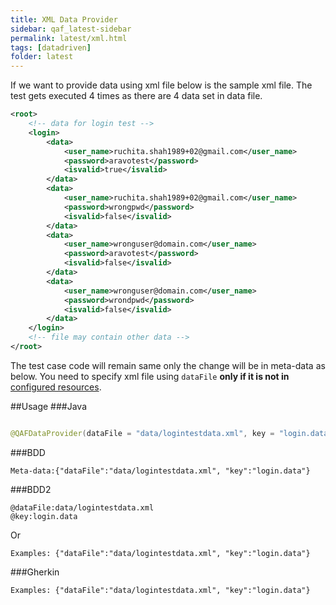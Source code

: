 ```yaml
---
title: XML Data Provider
sidebar: qaf_latest-sidebar
permalink: latest/xml.html
tags: [datadriven]
folder: latest
---
```



If we want to provide data using xml file below is the sample xml file. The test gets executed 4 times as there are 4 data set in data file.


```xml
<root>
    <!-- data for login test -->
    <login>
        <data>
            <user_name>ruchita.shah1989+02@gmail.com</user_name>
            <password>aravotest</password>
            <isvalid>true</isvalid>
        </data>
        <data>
            <user_name>ruchita.shah1989+02@gmail.com</user_name>
            <password>wrongpwd</password>
            <isvalid>false</isvalid>
        </data>
        <data>
            <user_name>wronguser@domain.com</user_name>
            <password>aravotest</password>
            <isvalid>false</isvalid>
        </data>
        <data>
            <user_name>wronguser@domain.com</user_name>
            <password>wrondpwd</password>
            <isvalid>false</isvalid>
        </data>
    </login>
    <!-- file may contain other data -->
</root>
```
The test case code will remain same only the change will be in meta-data as below. You need to specify xml file using `dataFile` **only if it is not in** [configured resources](managing_resources_for_different_env.html). 

##Usage
###Java
```java

@QAFDataProvider(dataFile = "data/logintestdata.xml", key = "login.data")

```
###BDD
```
Meta-data:{"dataFile":"data/logintestdata.xml", "key":"login.data"}
```

###BDD2
```
@dataFile:data/logintestdata.xml
@key:login.data
```
Or

```
Examples: {"dataFile":"data/logintestdata.xml", "key":"login.data"}

```

###Gherkin
```
Examples: {"dataFile":"data/logintestdata.xml", "key":"login.data"}

```


